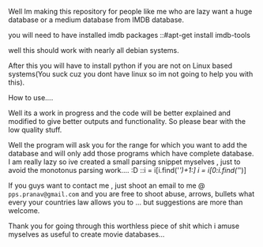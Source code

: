 Well Im making this repository for people like me who are lazy want a huge database or a medium database from IMDB database.

you will need to have installed imdb packages 
::#apt-get install imdb-tools

well this should work with nearly all debian systems. 

After this you will have to install python if you are not on Linux based systems(You suck cuz you dont have linux so im not going to help you with this).

How to use.... 

Well its a work in progress and the code will be better explained and modified to give better outputs and functionality.
So please bear with the low quality stuff.

Well the program will ask you for the range for which you want to add the database and will only add those programs which
have complete database.
I am really lazy so ive created a small parsing snippet myselves , just to avoid the monotonus parsing work.... :D
::i = i[i.find('_')+1:]
  i = i[0:i.find('_')]

If you guys want to contact me , just shoot an email to me @  `pps.pranav@gmail.com`
and you are free to shoot abuse, arrows, bullets what every your countries law allows you to ... 
but suggestions are more than welcome.

Thank you for going through this worthless piece of shit which i amuse myselves as useful to create movie databases... 

